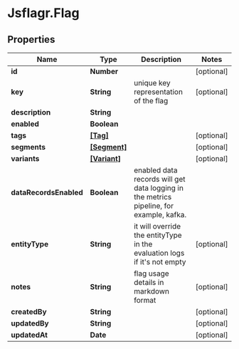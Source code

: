 # Jsflagr.Flag

## Properties
Name | Type | Description | Notes
------------ | ------------- | ------------- | -------------
**id** | **Number** |  | [optional] 
**key** | **String** | unique key representation of the flag | [optional] 
**description** | **String** |  | 
**enabled** | **Boolean** |  | 
**tags** | [**[Tag]**](Tag.md) |  | [optional] 
**segments** | [**[Segment]**](Segment.md) |  | [optional] 
**variants** | [**[Variant]**](Variant.md) |  | [optional] 
**dataRecordsEnabled** | **Boolean** | enabled data records will get data logging in the metrics pipeline, for example, kafka. | 
**entityType** | **String** | it will override the entityType in the evaluation logs if it's not empty | [optional] 
**notes** | **String** | flag usage details in markdown format | [optional] 
**createdBy** | **String** |  | [optional] 
**updatedBy** | **String** |  | [optional] 
**updatedAt** | **Date** |  | [optional] 


